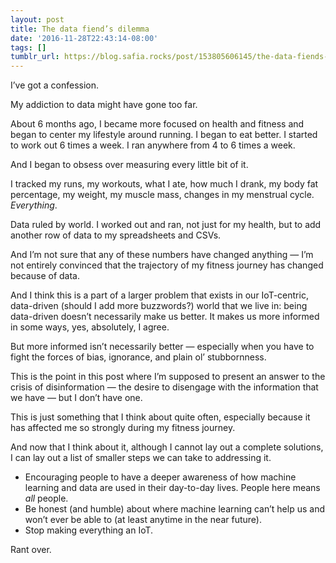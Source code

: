 ```yaml
---
layout: post
title: The data fiend’s dilemma
date: '2016-11-28T22:43:14-08:00'
tags: []
tumblr_url: https://blog.safia.rocks/post/153805606145/the-data-fiends-dilemma
---
```

I’ve got a confession.

My addiction to data might have gone too far.

About 6 months ago, I became more focused on health and fitness and began to center my lifestyle around running. I began to eat better. I started to work out 6 times a week. I ran anywhere from 4 to 6 times a week.

And I began to obsess over measuring every little bit of it.

I tracked my runs, my workouts, what I ate, how much I drank, my body fat percentage, my weight, my muscle mass, changes in my menstrual cycle. _Everything_.

Data ruled by world. I worked out and ran, not just for my health, but to add another row of data to my spreadsheets and CSVs.

And I’m not sure that any of these numbers have changed anything — I’m not entirely convinced that the trajectory of my fitness journey has changed because of data.

And I think this is a part of a larger problem that exists in our IoT-centric, data-driven (should I add more buzzwords?) world that we live in: being data-driven doesn’t necessarily make us better. It makes us more informed in some ways, yes, absolutely, I agree.

But more informed isn’t necessarily better — especially when you have to fight the forces of bias, ignorance, and plain ol’ stubbornness.

This is the point in this post where I’m supposed to present an answer to the crisis of disinformation — the desire to disengage with the information that we have — but I don’t have one.

This is just something that I think about quite often, especially because it has affected me so strongly during my fitness journey.

And now that I think about it, although I cannot lay out a complete solutions, I can lay out a list of smaller steps we can take to addressing it.

- Encouraging people to have a deeper awareness of how machine learning and data are used in their day-to-day lives. People here means _all_ people.
- Be honest (and humble) about where machine learning can’t help us and won’t ever be able to (at least anytime in the near future).
- Stop making everything an IoT.

Rant over.

